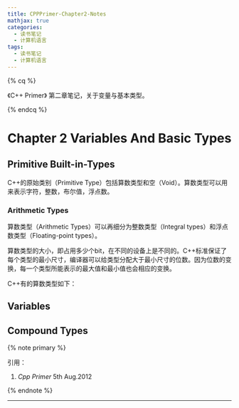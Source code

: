 ```yaml
---
title: CPPPrimer-Chapter2-Notes
mathjax: true
categories:
  - 读书笔记
  - 计算机语言
tags:
  - 读书笔记
  - 计算机语言
---
```


{% cq %}

《C++ Primer》 第二章笔记，关于变量与基本类型。

{% endcq %}

<!--more-->

# Chapter 2 Variables And Basic Types

## Primitive Built-in-Types

C++的原始类别（Primitive Type）包括算数类型和空（Void）。算数类型可以用来表示字符，整数，布尔值，浮点数。

### Arithmetic Types

算数类型（Arithmetic Types）可以再细分为整数类型（Integral types）和浮点数类型（Floating-point types）。

算数类型的大小，即占用多少个bit，在不同的设备上是不同的。C++标准保证了每个类型的最小尺寸，编译器可以给类型分配大于最小尺寸的位数。因为位数的变换，每一个类型所能表示的最大值和最小值也会相应的变换。

C++有的算数类型如下：

## Variables

## Compound Types



{% note primary %}

引用：

1. *Cpp Primer* 5th Aug.2012

{% endnote %}

***